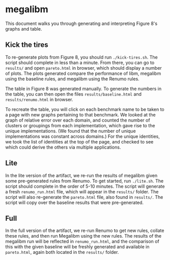 # megalibm
This document walks you through generating and interpreting 
Figure 8's graphs and table. 

## Kick the tires
To re-generate plots from Figure 8, you should run 
`./kick-tires.sh`. The script should complete in less than a minute.
From there, you can go to `results/` and open
`pareto.html` in browser, which should display 
a number of plots.
The plots generated compare the performance of 
libm, megalibm using the baseline rules,
and megalibm using the Renumo rules.

The table in Figure 8 was generated manually.
To generate the numbers in the table,
you can then open the files `results/baseline.html` and 
`results/renumo.html` in browser.

To recreate the table, you will click on each 
benchmark name to be taken to a page with new graphs
pertaining to that benchmark. We looked at the graph
of relative error over each domain, and counted the number
of clusters or groupings from each implementation,
which gave rise to the unique implementations. (We found that
the number of unique implementations was constant across domains.)
For the unique identities, we took the list of identities at the 
top of the page, and checked to see which could derive the others
via multiple applications.

## Lite
In the lite version of the artifact, we re-run the results of megalibm
given some pre-generated rules from Renumo. To get started,
run `./lite.sh`. The script should complete in the order of 5-10 minutes.
The script will generate a fresh `renumo_run.html` file,
which will appear in the `results/` folder.
The script will also re-generate the `pareto.html` file,
also found in `results/`.
The script will copy over the baseline results that were pre-generated.

## Full
In the full version of the artifact, we re-run Renumo to get new rules,
collate these rules, and then run Megalibm using the new rules.
The results of the megalibm run will be reflected in `renumo_run.html`,
and the comparison of this with the given baseline will be 
freshly generated and available in `pareto.html`, 
again both located in the `results/` folder.

